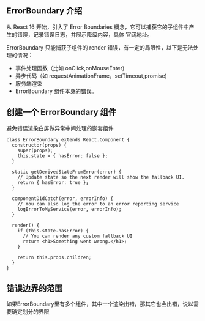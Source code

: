 ## ErrorBoundary 介绍
从 React 16 开始，引入了 Error Boundaries 概念，它可以捕获它的子组件中产生的错误，记录错误日志，并展示降级内容，具体 官网地址。

ErrorBoundary 只能捕获子组件的 render 错误，有一定的局限性，以下是无法处理的情况：

- 事件处理函数（比如 onClick,onMouseEnter)
- 异步代码（如 requestAnimationFrame，setTimeout,promise)
- 服务端渲染
- ErrorBoundary 组件本身的错误。

## 创建一个 ErrorBoundary 组件

避免错误渲染白屏做异常中间处理的嵌套组件
```
class ErrorBoundary extends React.Component {
  constructor(props) {
    super(props);
    this.state = { hasError: false };
  }

  static getDerivedStateFromError(error) {
    // Update state so the next render will show the fallback UI.
    return { hasError: true };
  }

  componentDidCatch(error, errorInfo) {
    // You can also log the error to an error reporting service
    logErrorToMyService(error, errorInfo);
  }

  render() {
    if (this.state.hasError) {
      // You can render any custom fallback UI
      return <h1>Something went wrong.</h1>;
    }

    return this.props.children;
  }
}

```

## 错误边界的范围

如果ErrorBoundary里有多个组件，其中一个渲染出错，那其它也会出错，说以需要确定划分的界限